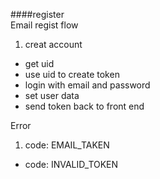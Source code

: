 ####register  
Email regist flow  
1. creat account
* get uid
* use uid to create token
* login with email and password
* set user data
* send token back to front end  

Error
1. code: EMAIL_TAKEN
* code: INVALID_TOKEN

